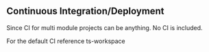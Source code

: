 ## Continuous Integration/Deployment

Since CI for multi module projects can be anything. No CI is included.

For the default CI reference ts-workspace